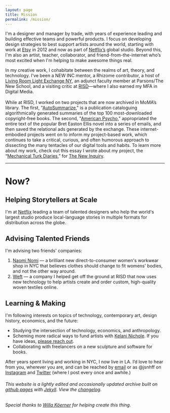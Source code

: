 ```yaml
---
layout: page
title: Mission
permalink: /mission/
---
```


<p class="h1">I'm a designer and manager by trade, with years of experience leading and building effective teams and powerful products. I focus on developing design strategies to best support artists around the world, starting with work at <a href="http://www.etsy.com/" alt="Etsy">Etsy</a> in 2012 and now as part of <a href="http://www.netflix.com/" alt="Netflix">Netflix’s</a> global studio. Beyond this, I'm also an artist, teacher, collaborator, and friend-from-the-internet who’s most excited when I'm helping to make awesome things real.</p>

<p class="sm-col-12 md-col-10 lg-col-11 columns py3">In my creative work, I cohabitate between the realms of art, theory, and technology. I've been a NEW INC mentor, a Rhizome contributor, a host of <a href="http://www.livingroomlightexchange.com/lrlxny/" alt="LRLX">Living Room Light Exchange NY</a>, an adjunct faculty member at Parsons/The New School, and a visiting critic at <a href="https://www.risd.edu/" alt="RISD" title="risd.edu">RISD</a>—where I also earned my MFA in Digital Media.
<br><br>
While at RISD, I worked on two projects that are now archived in MoMA’s library. The first, "<a href="http://p-dpa.net/work/autosummarize/">AutoSummarize</a>," is a publication cataloguing algorithmically generated summaries of the top 100 most-downloaded copyright-free books. The second, "<a href="http://p-dpa.net/work/american-psycho/">American Psycho</a>," appropriated the entire text of the popular Bret Easton Ellis novel into a series of emails, and then saved the relational ads generated by the exchange. These internet-embodied projects went on to inform my project-based work, which continues to take a critical, curious, and often humorous approach to dissecting the many tentacles of our digital tools and habits. To learn more about my work, check out this essay I wrote about my project, the “<a href="https://themechanicalturkdiaries.com/" alt="Link to Mechanical Turk Diaries">Mechanical Turk Diaries</a>,” for <a href="https://thenewinquiry.com/serf-boards/" alt="The New Inquiry">The New Inquiry</a>.</p>

<hr class="mt3">

<h1 class="mt4">Now?</h1>
<h2 class="h3">Helping Storytellers at Scale</h2>
<p class="mb3">I'm at <a href="https://www.netflix.com/browse" alt="Netflix">Netflix</a> leading a team of talented designers who help the world's largest studio produce local-language stories in multiple formats for distribution across the globe.</p>
<h2 class="h3">Advising Talented Friends</h2>
<p>I'm advising two friends' companies:</p>
<ol class="mb3">
	<li><a href="https://naominomi.com/" alt="Naomi Nomi">Naomi Nomi</a> &mdash; a brilliant new direct-to-consumer women's workwear shop in NYC that believes clothes should change to fit womens' bodies, and not the other way around.</li>
	<li><a href="https://weft.design/" alt="Weft">Weft</a> &mdash; a company I helped get off the ground at RISD that now uses new technology to help artists create and order custom, high-quality woven textiles online.</li>
</ol>
<h2 class="h3">Learning & Making</h2>
<p>I'm following interests on topics of technology, contemporary art, design history, economics, and the future:</p>
<ul>
<li>Studying the intersection of technology, economics, and anthropology.</li>
<li>Scheming more radical ways to fund artists with <a href="http://kelaninichole.com/" alt="Kelani Nichole">Kelani Nichole</a>. If you have ideas, <a href="mailto:jsnhff+radical@gmail.com">please reach out</a>.</li>
<li>Collaborating with freelancers on a new sculpture and software for books.</li>
</ul>

<p class="sm-col-12 md-col-10 lg-col-11 mt3">After years spent living and working in NYC, I now live in LA. I’d love to hear from you, wherever you are, and can be reached by <a href="mailto:jsnhff+website@gmail.com">email</a> or as @jsnhff on <a href="https://www.instagram.com/jsnhff/" alt="This site steals your indentity for money">Instagram</a> and <a href="https://twitter.com/jsnhff" alt="Beware, trolls lurk on this site">Twitter</a> (where I post every once and awhile.)</p>

<h6 class="gray mt4">This website is a lightly edited and occasionally updated archive built on <a href="https://pages.github.com/" alt="Github pages">github pages</a> with <a href="https://jekyllrb.com/" alt="Jekyll static site creator">Jekyll</a>. View the <a href="https://github.com/jsnhff/jsnhff.github.io/commits/master" alt="Changelog">changelog</a>.</h6>

<h6 class="gray mt2">Special thanks to <a href="https://willakoerner.com/" alt="Willa Köerner is cool">Willa Köerner</a> for helping create this thing.</h6>

